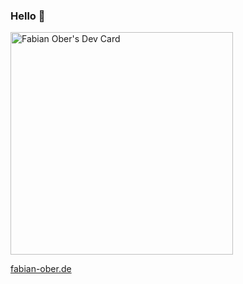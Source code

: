 ### Hello 👋
<a href="https://app.daily.dev/fabianober"><img src="https://api.daily.dev/devcards/v2/8FwKLSkDr04f2rQ8jrv9y.png?type=default&r=d9c" width="356" alt="Fabian Ober's Dev Card"/></a>

 [fabian-ober.de](https://fabian-ober.de)

